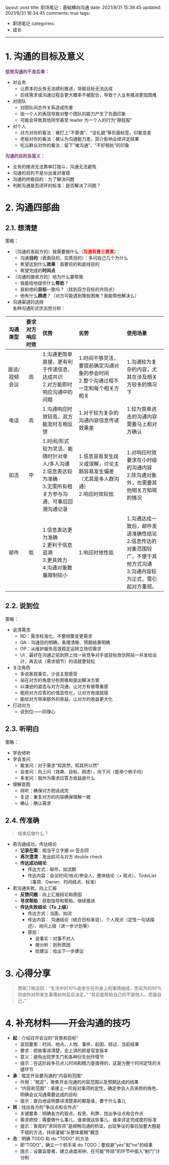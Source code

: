 layout: post
title: 职场笔记：基础横向沟通
date: 2021/8/31 15:39:45
updated: 2021/8/31 16:34:45
comments: true
tags:
- 职场笔记
categories:
- 成长

---

# 1. 沟通的目标及意义
<b><font color="#7E3D76" style="">低效沟通的不良后果：</font></b>

- 对业务
  - 让原本的业务无法顺利推进，导致目标无法达成
  - 后续需求或沟通过程会更大概率不被配合，导致个人业务推进更加困难
- 对团队
  - 对团队间合作关系造成伤害
  - 由一个人的表现导致对整个团队的能力产生了负面印象
  - 可能会导致其他同学甚至 leader 为一个人的行为“擦屁股”
- 对个人
  - 对方对你的看法：被打上“不靠谱”、“没礼貌”等负面标签，印象变差
  - 老板对你的看法：被认为沟通能力差，简介影响业绩评定结果
  - 吃瓜群众对你的看法：留下“难沟通”、“不好相处”的印象

<!-- more -->

<b><font color="#7E3D76" style="">沟通的目的及意义：</font></b>
- 业务的推进无法靠单打独斗，沟通无法避免
- 沟通的目的不是分出谁对谁错
- 沟通的终极目的：为了解决问题
- 判断沟通是否闭环的标准：是否解决了问题？


# 2. 沟通四部曲
## 2.1. 想清楚
策略：
- （沟通的发起方的）我需要做什么（<b><font color="red" style="">沟通背景三要素</font></b>）：
  - 沟通**目的**（表面目的、实质目的）：多问自己几个为什么
  - 希望达到什么**效果**：首要目的和底线目的
  - 希望完成的**时间点**
- （沟通的接收方的）他为什么要帮我
  - 我能给他提供什么**帮助**？
  - 我和他的**目标**一致吗？（找到双方目标的共同点）
  - 他有什么**顾虑**？（对方可能遇到哪些困难？我能帮他解决么）
- 沟通渠道的选择<br>各种沟通形式优劣势分析：

| 沟通类型  | 要求对方响应时效 | 优势 |劣势| 使用场景 |
| :-----------: | :--------------: | :----------------- | :------------------ | :--------------------------|
| 面谈/视频会议 | 高 | 1.沟通更简单直接，更有利于传递信息、达成共识<br>2.对方能即时响应沟通中的问题 | 1.时间不够灵活，要提前确定沟通对象的参会时间<br>2.整个沟通过程不一定和每个相关方相关 |  1.沟通较为复杂的内容，尤其在涉及相关方较多的情况下  |
|电话 | 高 | 1.沟通响应时效较高，双方能及时互相反馈|1.对于较为复杂的沟通内容信息传递效果差| 1.较为简单进击的沟通内容需要马上和对方确认 |
|如流 | 中 | 1.时间/形式较为灵活，能随时针对单人/多人沟通<br>2.信息表达较为准确<br>3.无需所有相关方参与沟通，可事后回溯沟通记录 | 1.信息容易发生歧义或误解，讨论主题容易发生偏差（尤其是多人群沟通）<br>2.响应时效较低 | 1.对响应时效要求在小时级的沟通内容<br>2.除沟通对象外，也需要其他相关方知晓的情况 |
|邮件 | 低 | 1.信息表达更为准确<br>2.更利于信息追溯<br>3.更具效力<br>4.沟通对象数量限制较小 |1.响应时效性低| 1.沟通达成一致后，邮件发送准确性结论<br>2.信息传达的对象范围较广，不便于其他方式沟通<br>3.沟通内容较为正式，需引起对方重视。 |

## 2.2. 说到位
策略：
- 说清需求
  - RD：需求标准化、不要频繁变更需求
  - QA：沟通目的明确，条理清晰、预期结果明确
  - OP：从维护服务高效稳定运转立场切需求
  - UI：最好在沟通之前到网上找一些竞争对手或目标效仿网站一并发给设计，再去谈（需求细节）的话就更轻松
- 关注角色
  - 多说客观事实，少说主观感受
  - 站在对方的角度分析困难和提出解决方案
  - 以谦逊的姿态与对方沟通，让对方有被尊重感
  - 能将对方应答的价值显性化，让对方有成就感
  - 能给对方带来额外的收益，让对方的收益更大化
- 打动对方
  - 说到位——同理心
## 2.3. 听明白
策略：
- 学会倾听
- 学会发问
  - 敢发问：对于需求“知其然，知其所以然”
  - 会发问：向上问（效果、目标、顾虑），向下问（能举个例子吗）
  - 多发问：我作为需求应答方收益是什么
- 理解意图
  - 倾听：确保对方把话说完
  - 复述：重复对方的内容确保理解一致
  - 确认：确认需求
## 2.4. 传准确
> 结束后做什么？
- 若沟通成功，传达结论
  - **记录在案**：相当于立字据 or 签合同
  - **再次澄清**：发出前可与对方 double check
  - **传达成功结论**
    - 传达方式：邮件、如流群
    - 传达内容：会议时间/地点/参会人、整体结论（+ 观点）、TodoList（事项、Owner、时间结点、标准）
- 若沟通失败，向上汇报
  - **反馈问题**：向上汇报结论和原因
  - **寻求帮助**：获取指导和帮助，继续推进
  - **传达失败结论（To 上级）**
    - 传达方式：当面、如流
    - 传达内容： 沟通结论（结合目标来说）、个人观点（定性一句话描述）、询问上级（进一步计划等）
    - 原则：
      - 说事实：对事不对人
      - 做分析：剖析原因
      - 给建议：给出下一步建议

# 3. 心得分享
> 费斯汀格法则：“生活中的10%由发生在你身上的事情组成，而另外的90%则由你对所发生事情如何反应决定。”
“其实能帮助自己的不是他人，而是自己。”

# 4. 补充材料——开会沟通的技巧
- **起**：介绍召开会议的“背景和目标”
  - 呈现要素：时间、地点、人物、事件、起因、经过、当前结果
  - 要求：把故事讲清楚，会上讲的即是官宣版本
  - 意义：避免出现罗生门和各种衍生创作情节
  - 提示：在这阶段多花点儿时间和精力是值得的，这是为整个时间定性的关键环节
- **承**：框定开会要沟通的“内容和范围”
  - 作用：“框定”，聚焦开会沟通的内容范围以及预期达成的结果
  - “内容和范围”：承接上一阶段对事项的定性，确定参会人员承担的角色、明确会议沟通需要达成的目标
  - 提示：直白地说明要讲清楚来的都是谁，要干什么事儿
- **转**：找出各方的“争议点和合作点”
  - 关键要素：明确各方的观点、权责、利弊、找出争议点和合作点
  - 需求把控：需要做什么事儿、谁来做这些事儿、谁来评定完成度的标准
  - 提示：客观的“求同存异”是顺畅沟通的桥梁，出现争议的事后加套大圈是不错的方法，持续灌输“从整体着眼”概念
- **合**：明确 TODO 和 do "TODO" 的方法
  - 即“TODO”，确立一个抓手来 do TODO；要规避"yes"和"no"的结果
  - 提示：设置监督者、建立进度闹钟、在可能“传球”的环节中插入“射门”计分制

